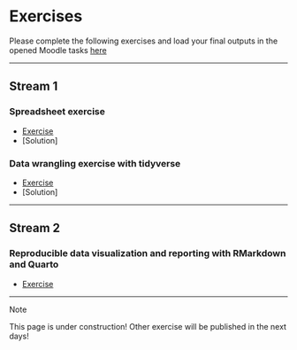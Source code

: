 # Exercises
Please complete the following exercises and load your final outputs in the opened Moodle tasks [here](https://elearning.unito.it/dottorato/mod/assign/view.php?id=3855)

***
## Stream 1

### Spreadsheet exercise
- [Exercise](https://github.com/mchialva/PhDToolbox2024/tree/main/docs/Exercises/spreadsheets/)
- [Solution]

### Data wrangling exercise with tidyverse
- [Exercise](https://github.com/mchialva/PhDToolbox2024/tree/main/docs/Exercises/Tree-of-life)
- [Solution]

***
## Stream 2

### Reproducible data visualization and reporting with RMarkdown and Quarto
- [Exercise](https://github.com/mchialva/PhDToolbox2024/tree/main/docs/Exercises/Reports)

***

> [!NOTE]
> This page is under construction! Other exercise will be published in the next days!

